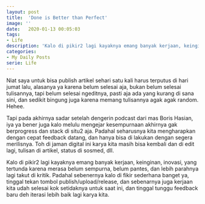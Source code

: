 ```yaml
---
layout: post
title:  'Done is Better than Perfect'
image: ''
date:   2020-01-13 00:05:03
tags:
- Life
description: 'Kalo di pikir2 lagi kayaknya emang banyak kerjaan, keinginan, inovasi, yang  tertunda karena merasa belum sempurna, belum pantes, dan lebih parahnya lagi takut di kritik.'
categories:
- My Daily Posts
serie: Life
---
```


Niat saya untuk bisa publish artikel sehari satu kali harus terputus di hari jumat lalu, alasanya ya karena belum selesai aja, bukan belum selesai tulisannya, tapi belum selesai ngeditnya, pasti aja ada yang kurang di sana sini, dan sedikit bingung juga karena memang tulisannya agak agak random. Hehee.

Tapi pada akhirnya sadar setelah dengerin podcast dari mas Boris Hasian, iya ya bener juga kalo melulu mengejar kesempurnaan akhirnya gak berprogress dan stack di situ2 aja. Padahal seharusnya kita mengharapkan dengan cepat feedback datang, dan hanya bisa di lakukan dengan segera merilisnya. Toh di jaman digital ini karya kita masih bisa kembali dan di edit lagi, tulisan di artikel, status di sosmed, dll. 

Kalo di pikir2 lagi kayaknya emang banyak kerjaan, keinginan, inovasi, yang  tertunda karena merasa belum sempurna, belum pantes, dan lebih parahnya lagi takut di kritik. Padahal sebenernya kalo di fikir sederhana banget ya, tinggal tekan tombol publish/upload/release, dan sebenarnya juga kerjaan kita udah selesai kok setidaknya untuk saat ini, dan tinggal tunggu feedback baru deh iterasi lebih baik lagi karya kita. 